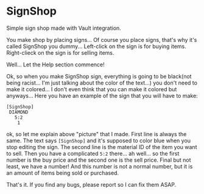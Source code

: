 # SignShop
Simple sign shop made with Vault integration.

You make shop by placing signs... Of course you place signs, that's why it's called SignShop you dummy...
Left-click on the sign is for buying items.
Right-clieck on the sign is for selling items.


Well... Let the Help section commence!

Ok, so when you make SignShop sign, everything is going to be black(not being racist... I'm just talking about the color of the text...) you don't need to make it colored... I don't even think that you can make it colored but anyways...
Here you have an example of the sign that you will have to make:

    [SignShop]
     DIAMOND
       5:2
        1

ok, so let me explain above "picture" that I made.
First line is always the same. The text says `[SignShop]` and it's supposed to color blue when you stop editing the sign.
The second line is the material ID of the item you want to sell.
Then you have a complicated `5:2` there... ah well... so the first number is the buy price and the second one is the sell price.
Final but not least, we have a number! And this number is not a normal number, but it is an amount of items being sold or purchased.

That's it. If you find any bugs, please report so I can fix them ASAP.

